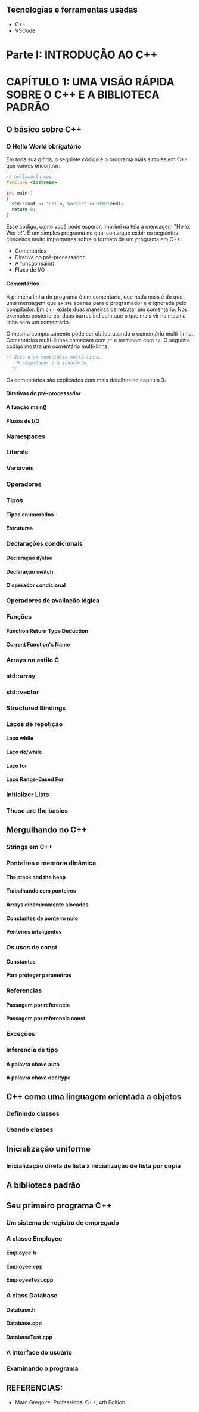 ## Tecnologias e ferramentas usadas
- C++
- VSCode

# Parte I: INTRODUÇÃO AO C++
# CAPÍTULO 1: UMA VISÃO RÁPIDA SOBRE O C++ E A BIBLIOTECA PADRÃO
## O básico sobre C++
### O Hello World obrigatório
Em toda sua glória, o seguinte código é o programa mais simples em C++ que vamos encontrar:
```c++
// helloworld.cpp
#include <iostream>

int main()
{
  std::cout << "Hello, World!" << std::endl;
  return 0;
}
```
Esse código, como você pode esperar, imprimi na tela a mensagem "Hello, World!". É um simples programa no qual consegue exibir os seguintes conceitos muito importantes sobre o formato de um programa em C++:
- Comentários
- Diretiva do pré-processador
- A função main()
- Fluxo de I/O
#### Comentários
A primeira linha do programa é um comentario, que nada mais é do que uma mensagem que existe apenas para o programador e é ignorada pelo compilador. Em c++ existe duas maneiras de retratar um comentário. Nos exemplos posteriores, duas barras indicam que o que mais vir na mesma linha será um comentário.

O mesmo comportamento pode ser obtido usando o comentário multi-linha. Comentários multi-linhas começam com `/*` e terminam com `*/`. O seguinte código mostra um comentário multi-linha:
```c++
/* Esse é um comentário multi-linha.
    O compilador irá ignorá-lo.
  */
```
Os comentários são explicados com mais detalhes no capitulo 3.
#### Diretivas do pré-processador

#### A função main()
#### Fluxos de I/O
### Namespaces
### Literals
### Variáveis
### Operadores
### Tipos
#### Tipos enumerados
#### Estruturas
### Declarações condicionais
#### Declaração if/else
#### Declaração switch
#### O operador condicional
### Operadores de avaliação lógica
### Funções
#### Function Return Type Deduction
#### Current Function's Name
### Arrays no estilo C
### std::array
### std::vector
### Structured Bindings
### Laços de repetição
#### Laço while
#### Laço do/while
#### Laço for
#### Laço Range-Based For
### Initializer Lists
### Those are the basics
## Mergulhando no C++
### Strings em C++
### Ponteiros e memória dinâmica
#### The stack and the heap
#### Trabalhando com ponteiros
#### Arrays dinamicamente alocados
#### Constantes de ponteiro nulo
#### Ponteiros inteligentes
### Os usos de const
#### Constantes
#### Para proteger parametros
### Referencias
#### Passagem por referencia
#### Passagem por referencia const
### Exceções
### Inferencia de tipo
#### A palavra chave auto
#### A palavra chave decltype
## C++ como uma linguagem orientada a objetos
### Definindo classes
### Usando classes
## Inicialização uniforme
### Inicialização direta de lista x inicialização de lista por cópia
## A biblioteca padrão
## Seu primeiro programa C++
### Um sistema de registro de empregado
### A classe Employee
#### Employee.h
#### Employee.cpp
#### EmployeeTest.cpp
### A class Database
#### Database.h
#### Database.cpp
#### DatabaseTest.cpp
### A interface do usuário
### Examinando o programa

## REFERENCIAS:
- Marc Gregoire. Professional C++, 4th Edition.
